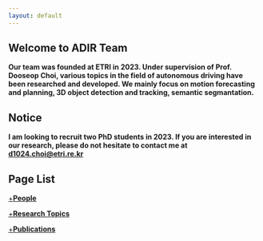 ```yaml
---
layout: default
---
```


## Welcome to ADIR Team

**Our team was founded at ETRI in 2023. Under supervision of Prof. Dooseop Choi, various topics in the field of autonomous driving have been researched and developed. We mainly focus on motion forecasting and planning, 3D object detection and tracking, semantic segmantation.**

## Notice

**I am looking to recruit two PhD students in 2023. If you are interested in our research, please do not hesitate to contact me at d1024.choi@etri.re.kr**

## Page List
[+**People**](./people.md)

[+**Research Topics**](./researches.md)

[+**Publications**](./publications.md)

